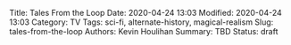 Title: Tales From the Loop
Date: 2020-04-24 13:03
Modified: 2020-04-24 13:03
Category: TV
Tags: sci-fi, alternate-history, magical-realism
Slug: tales-from-the-loop
Authors: Kevin Houlihan
Summary: TBD
Status: draft
